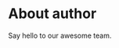 
<script setup>
import { VPTeamMembers } from 'vitepress/theme'

const members = [
  {
    avatar: 'https://www.github.com/Jlnvv-tom.png',
    name: 'Wujihuan',
    title: 'Creator',
    links: [
      { icon: 'github', link: 'https://github.com/Jlnvv-tom' },
      { icon: 'twitter', link: 'https://twitter.com/youyuxi' }
    ]
  }
]
</script>

# About author

Say hello to our awesome team.

<VPTeamMembers size="small" :members="members" />